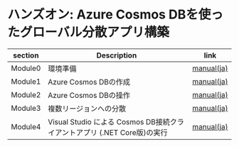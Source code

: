# ハンズオン: Azure Cosmos DBを使ったグローバル分散アプリ構築

|section|Description|link|
|-------------|-------------|-------------|
|Module0|環境準備|[manual(ja)](module0.md)|
|Module1|Azure Cosmos DBの作成|[manual(ja)](module1.md)|
|Module2|Azure Cosmos DBの操作|[manual(ja)](module2.md)|
|Module3|複数リージョンへの分散|[manual(ja)](module3.md)|
|Module4|Visual Studio による Cosmos DB接続クライアントアプリ (.NET Core版)の実行|[manual(ja)](module4.md)|